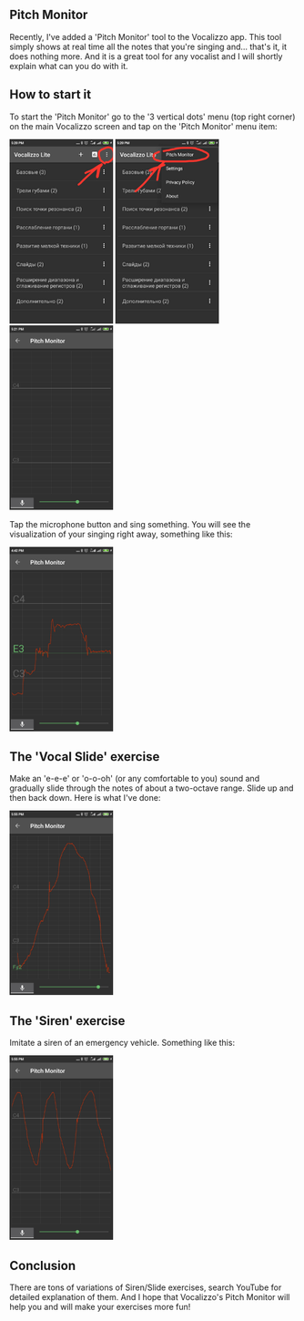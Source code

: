 ## Pitch Monitor

Recently, I've added a 'Pitch Monitor' tool to the Vocalizzo app. This tool simply shows at real time all the notes
that you're singing and... that's it, it does nothing more. And it is a great tool for any vocalist and I will shortly 
explain what can you do with it.

## How to start it
To start the 'Pitch Monitor' go to the '3 vertical dots' menu (top right corner) on the main Vocalizzo screen and
tap on the 'Pitch Monitor' menu item:

<p>
<img src="pitch_monitor/three_dots_menu.jpg" height="324">
<img src="pitch_monitor/pitch_monitor_menu_item.jpg" height="324">
<img src="pitch_monitor/pitch_monitor_started.jpg" height="324">
</p>

Tap the microphone button and sing something. You will see the visualization of your singing right away, something like this:

<p>
<img src="pitch_monitor/pitch_monitor_some_singing.jpg" height="324">
</p>

## The 'Vocal Slide' exercise
Make an 'e-e-e' or 'o-o-oh' (or any comfortable to you) sound and gradually slide through the notes of 
about a two-octave range. Slide up and then back down. Here is what I've done:

<p>
<img src="pitch_monitor/slide.jpg" height="324">
</p>

## The 'Siren' exercise
Imitate a siren of an emergency vehicle. Something like this:

<p>
<img src="pitch_monitor/siren.jpg" height="324">
</p>

## Conclusion
There are tons of variations of Siren/Slide exercises, search YouTube for detailed explanation of them. And I hope that 
Vocalizzo's Pitch Monitor will help you and will make your exercises more fun!
